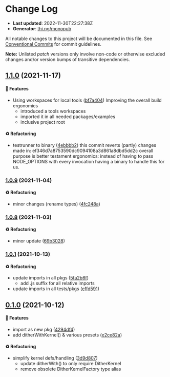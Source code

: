 # Change Log

- **Last updated**: 2022-11-30T22:27:38Z
- **Generator**: [thi.ng/monopub](https://thi.ng/monopub)

All notable changes to this project will be documented in this file.
See [Conventional Commits](https://conventionalcommits.org/) for commit guidelines.

**Note:** Unlisted _patch_ versions only involve non-code or otherwise excluded changes
and/or version bumps of transitive dependencies.

## [1.1.0](https://github.com/thi-ng/umbrella/tree/@thi.ng/pixel-dither@1.1.0) (2021-11-17)

#### 🚀 Features

- Using workspaces for local tools ([bf7a404](https://github.com/thi-ng/umbrella/commit/bf7a404))
  Improving the overall build ergonomics
  - introduced a tools workspaces
  - imported it in all needed packages/examples
  - inclusive project root

#### ♻️ Refactoring

- testrunner to binary ([4ebbbb2](https://github.com/thi-ng/umbrella/commit/4ebbbb2))
  this commit reverts (partly) changes made in:
  ef346d7a8753590dc9094108a3d861a8dbd5dd2c
  overall purpose is better testament ergonomics:
  instead of having to pass NODE_OPTIONS with every invocation
  having a binary to handle this for us.

### [1.0.9](https://github.com/thi-ng/umbrella/tree/@thi.ng/pixel-dither@1.0.9) (2021-11-04)

#### ♻️ Refactoring

- minor changes (rename types) ([4fc248a](https://github.com/thi-ng/umbrella/commit/4fc248a))

### [1.0.8](https://github.com/thi-ng/umbrella/tree/@thi.ng/pixel-dither@1.0.8) (2021-11-03)

#### ♻️ Refactoring

- minor update ([69b3028](https://github.com/thi-ng/umbrella/commit/69b3028))

### [1.0.1](https://github.com/thi-ng/umbrella/tree/@thi.ng/pixel-dither@1.0.1) (2021-10-13)

#### ♻️ Refactoring

- update imports in all pkgs ([5fa2b6f](https://github.com/thi-ng/umbrella/commit/5fa2b6f))
  - add .js suffix for all relative imports
- update imports in all tests/pkgs ([effd591](https://github.com/thi-ng/umbrella/commit/effd591))

## [0.1.0](https://github.com/thi-ng/umbrella/tree/@thi.ng/pixel-dither@0.1.0) (2021-10-12)

#### 🚀 Features

- import as new pkg ([4294df4](https://github.com/thi-ng/umbrella/commit/4294df4))
- add ditherWithKernel() & various presets ([e2ce82a](https://github.com/thi-ng/umbrella/commit/e2ce82a))

#### ♻️ Refactoring

- simplify kernel defs/handling ([3d9d807](https://github.com/thi-ng/umbrella/commit/3d9d807))
  - update ditherWith() to only require DitherKernel
  - remove obsolete DitherKernelFactory type alias
